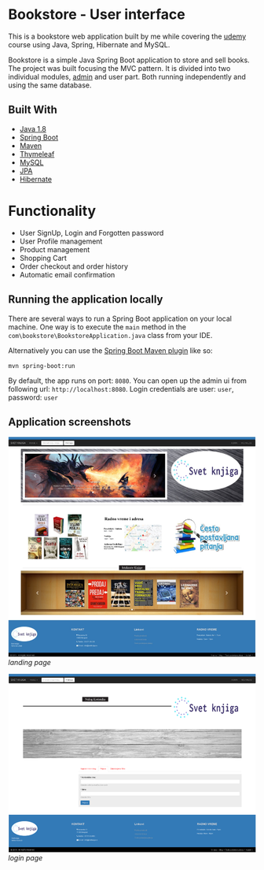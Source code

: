 # Bookstore - User interface

This is a bookstore web application built by me while covering the 
[udemy](https://www.udemy.com/complete-e-commerce-course-javaspringhibernate-and-mysql/)
course using Java, Spring, Hibernate and MySQL. 

Bookstore is a simple Java Spring Boot application to store and sell books.
 The project was built focusing the MVC pattern. It is divided into two
 individual modules, [admin](https://github.com/bromazepam/adminportal) and
user part. Both running independently and using the same database. 
 
 ## Built With
 
 * [Java 1.8](https://www.oracle.com/technetwork/java/javaee/downloads/jdk8-downloads-2133151.html)
 * [Spring Boot](https://spring.io/projects/spring-boot)
 * [Maven](https://maven.apache.org/)
 * [Thymeleaf](https://www.thymeleaf.org/)
 * [MySQL](https://www.mysql.com/)
 * [JPA](https://spring.io/guides/gs/accessing-data-jpa/)
 * [Hibernate](https://hibernate.org/)
 
 # Functionality

 * User SignUp, Login and Forgotten password
 * User Profile management
 * Product management
 * Shopping Cart
 * Order checkout and order history
 * Automatic email confirmation

 
 ## Running the application locally
 
 There are several ways to run a Spring Boot application on your local machine. One way is to execute the `main` method in the `com\bookstore\BookstoreApplication.java` class from your IDE.
 
 Alternatively you can use the [Spring Boot Maven plugin](https://docs.spring.io/spring-boot/docs/current/reference/html/build-tool-plugins-maven-plugin.html) like so:
 
 ```shell
 mvn spring-boot:run
 ```

By default, the app runs on port: `8080`. You can open up the admin ui from following url: `http://localhost:8080`.
Login credentials are user: `user`, password: `user`
## Application screenshots

![landing page](./src/main/resources/static/image/screenshots/landingpage.png)
*landing page*

![Login page](./src/main/resources/static/image/screenshots/login.png)
*login page*
